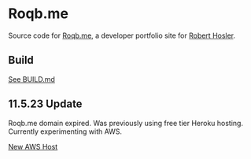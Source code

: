 # Roqb.me

Source code for [Roqb.me](http://roqb.me), a developer portfolio site for [Robert Hosler](https://www.linkedin.com/in/robert-hosler-885074106/).

## Build

[See BUILD.md](./BUILD.md)


## 11.5.23 Update

Roqb.me domain expired. Was previously using free tier Heroku hosting.  Currently experimenting with AWS.

[New AWS Host](https://dev.d1yoag8o3w8bpz.amplifyapp.com)